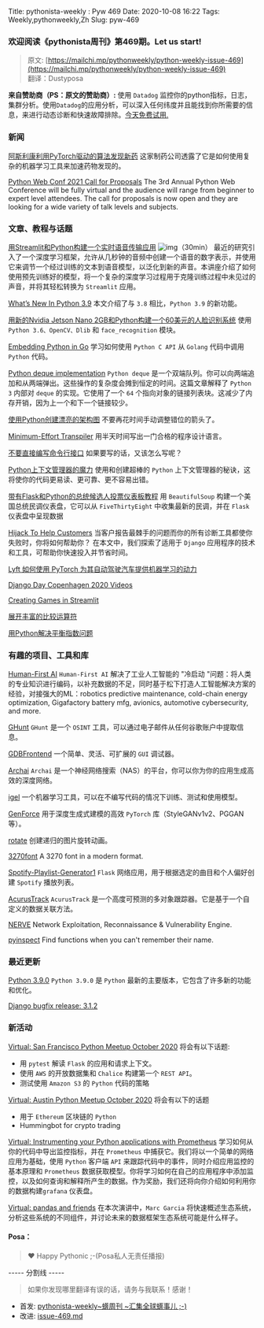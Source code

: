 Title: pythonista-weekly : Pyw 469
Date: 2020-10-08 16:22
Tags: Weekly,pythonweekly,Zh 
Slug: pyw-469

### 欢迎阅读《pythonista周刊》第469期。Let us start!


>原文: [https://mailchi.mp/pythonweekly/python-weekly-issue-469](https://mailchi.mp/pythonweekly/python-weekly-issue-469)  
>翻译：Dustyposa

**来自赞助商（PS：原文的赞助商）:**
使用 `Datadog` 监控你的python指标，日志，集群分析。使用`Datadog`的应用分析，可以深入任何纬度并且能找到你所需要的信息，来进行动态诊断和快速故障排除。[今天免费试用](https://www.datadoghq.com/dg/apm/python-performance-monitoring/?utm_source=Advertisement&utm_medium=Advertisement&utm_campaign=PythonWeekly-Newsletter)[.](https://www.datadoghq.com/dg/apm/python-performance-monitoring/?utm_source=Advertisement&utm_medium=Advertisement&utm_campaign=PythonWeekly-Newsletter)

### 新闻

[阿斯利康利用PyTorch驱动的算法发现新药](https://www.zdnet.com/article/astrazeneca-is-using-pytorch-powered-algorithms-to-discover-new-drugs/)
这家制药公司透露了它是如何使用复杂的机器学习工具来加速药物发现的。

[Python Web Conf 2021 Call for Proposals](https://www.papercall.io/pwc-2021)
The 3rd Annual Python Web Conference will be fully virtual and the audience will range from beginner to expert level attendees. The call for proposals is now open and they are looking for a wide variety of talk levels and subjects.

### 文章、教程与话题

[用Streamlit和Python构建一个实时语音传输应用](https://www.youtube.com/watch?v=4qzAjOJ0Td4) ![img](https://mcusercontent.com/e2e180baf855ac797ef407fc7/images/af76283a-6e65-436c-967a-900427cf6399.png)（30min）
最近的研究引入了一个深度学习框架，允许从几秒钟的音频中创建一个语音的数字表示，并使用它来调节一个经过训练的文本到语音模型，以泛化到新的声音。本讲座介绍了如何使用预先训练好的模型，将一个复杂的深度学习过程用于克隆训练过程中未见过的声音，并将其轻松转换为 `Streamlit` 应用。

[What’s New In Python 3.9](https://docs.python.org/release/3.9.0/whatsnew/3.9.html)
本文介绍了与 `3.8` 相比，`Python 3.9` 的新功能。

[用新的Nvidia Jetson Nano 2GB和Python构建一个60美元的人脸识别系统](https://t.co/Bxjpf12LF3)
使用 `Python 3.6、OpenCV、Dlib` 和 `face_recognition` 模块。

[Embedding Python in Go](https://poweruser.blog/embedding-python-in-go-338c0399f3d5)
学习如何使用 `Python C API` 从 `Golang` 代码中调用 `Python` 代码。

[Python deque implementation](http://www.laurentluce.com/posts/python-deque-implementation/)
`Python deque` 是一个双端队列。你可以向两端追加和从两端弹出。这些操作的复杂度会摊到恒定的时间。这篇文章解释了 `Python 3` 内部对 `deque` 的实现。它使用了一个 `64` 个指向对象的链接列表块。这减少了内存开销，因为上一个和下一个链接较少。

[使用Python创建漂亮的架构图](https://t.co/pLuwSpAvyV)
不要再花时间手动调整错位的箭头了。

[Minimum-Effort Transpiler](https://t.co/YqeJ3xLNsX)
用半天时间写出一门合格的程序设计语言。

[不要直接编写命令行接口](https://arogozhnikov.github.io/2020/10/01/dont-write-cli.html)
如果要写的话，又该怎么写呢？

[Python上下文管理器的魔力](https://t.co/5yK4eUbGEY)
使用和创建超棒的 `Python` 上下文管理器的秘诀，这将使你的代码更易读、更可靠、更不容易出错。

[带有Flask和Python的总统候选人投票仪表板教程](https://blog.thecodex.me/polling-dashboard-python/)
用 `BeautifulSoup` 构建一个美国总统民调仪表盘，它可以从 `FiveThirtyEight` 中收集最新的民调，并在 `Flask` 仪表盘中呈现数据

[Hijack To Help Customers](https://www.mattlayman.com/blog/2020/hijack-to-help-customers/)
当客户报告最棘手的问题而你的所有诊断工具都使你失败时，你将如何帮助你？ 在本文中，我们探索了适用于 `Django` 应用程序的技术和工具，可帮助你快速投入并节省时间。

[Lyft 如何使用 PyTorch 为其自动驾驶汽车提供机器学习的动力](https://medium.com/pytorch/how-lyft-uses-pytorch-to-power-machine-learning-for-their-self-driving-cars-80642bc2d0ae)

[Django Day Copenhagen 2020 Videos](https://www.youtube.com/playlist?list=PLEpW1LzVyQWhqb_OoWtURF5cfKSGof0It)

[Creating Games in Streamlit](https://joelgrus.com/2020/10/02/creating-games-in-streamlit/)

[展开丰富的比较运算符](https://snarky.ca/unravelling-rich-comparison-operators/)

[用Python解决平衡指数问题](https://johnlekberg.com/blog/2020-10-03-equilibrium-index.html)

### 有趣的项目、工具和库

[Human-First AI](https://github.com/h1st-ai/h1st)
`Human-First AI` 解决了工业人工智能的 "冷启动 "问题：将人类的专业知识进行编码，以补充数据的不足，同时基于松下打造人工智能解决方案的经验，对接强大的ML：robotics predictive maintenance, cold-chain energy optimization, Gigafactory battery mfg, avionics, automotive cybersecurity, and more.

[GHunt](https://github.com/mxrch/ghunt) 
`GHunt` 是一个 `OSINT` 工具，可以通过电子邮件从任何谷歌账户中提取信息。

[GDBFrontend](https://github.com/rohanrhu/gdb-frontend) 
一个简单、灵活、可扩展的 `GUI` 调试器。

[Archai](https://github.com/microsoft/archai) 
`Archai` 是一个神经网络搜索（NAS）的平台，你可以你为你的应用生成高效的深度网络。

[igel](https://github.com/nidhaloff/igel)
一个机器学习工具，可以在不编写代码的情况下训练、测试和使用模型。

[GenForce](https://github.com/genforce/genforce)
用于深度生成式建模的高效 `PyTorch` 库（StyleGANv1v2、PGGAN等）。

[rotate](https://github.com/rvizzz/rotate)
创建递归的图片旋转动画。

[3270font](https://github.com/rbanffy/3270font)
A 3270 font in a modern format.

[Spotify-Playlist-Generator1](https://github.com/AcrobaticPanicc/Spotify-Playlist-Generator1)
`Flask` 网络应用，用于根据选定的曲目和个人偏好创建 `Spotify` 播放列表。

[AcurusTrack](https://github.com/AIHunters/AcurusTrack)
`AcurusTrack` 是一个高度可预测的多对象跟踪器。它是基于一个自定义的数据关联方法。

[NERVE](https://github.com/PaytmLabs/nerve) 
Network Exploitation, Reconnaissance & Vulnerability Engine.

[pyinspect](https://github.com/FedeClaudi/pyinspect)
Find functions when you can't remember their name.

### 最近更新

[Python 3.9.0](https://www.python.org/downloads/release/python-390/)
`Python 3.9.0` 是 `Python` 最新的主要版本，它包含了许多新的功能和优化。

[Django bugfix release: 3.1.2](https://www.djangoproject.com/weblog/2020/oct/01/django-bugfix-release-312/)

### 新活动

[Virtual: San Francisco Python Meetup October 2020](https://www.meetup.com/sfpython/events/xkwxvqybcnbsb/)
将会有以下话题:

- 用 `pytest` 解读 `Flask` 的应用和请求上下文。 
- 使用 `AWS` 的开放数据集和 `Chalice` 构建第一个 `REST API`。
- 测试使用 `Amazon S3` 的 `Python` 代码的策略


[Virtual: Austin Python Meetup October 2020](https://www.meetup.com/austinpython/events/lgrbmqybcnbsb/)
将会有以下的话题

- 用于 `Ethereum` 区块链的 `Python`
- Hummingbot for crypto trading


[Virtual: Instrumenting your Python applications with Prometheus](https://www.meetup.com/PyLadies-Berlin/events/273248890/)
学习如何从你的代码中导出监控指标，并在 `Prometheus` 中捕获它。我们将以一个简单的网络应用为基础，使用 `Python` 客户端 `API` 来跟踪代码中的事件，同时介绍应用监控的基本原理和 `Prometheus` 数据获取模型。你将学习如何在自己的应用程序中添加监控，以及如何查询和解释所产生的数据。作为奖励，我们还将向你介绍如何利用你的数据构建`grafana` 仪表盘。

[Virtual: pandas and friends](https://www.meetup.com/PyDataNYC/events/273620753/)
在本次演讲中，`Marc Garcia` 将快速概述生态系统，分析这些系统的不同组件，并讨论未来的数据框架生态系统可能是什么样子。

#### Posa：

> ❤️ Happy Pythonic ;-(Posa私人无责任播报)  


----- 分割线 -----

> 如果你发现哪里翻译有误的话，请务与我联系！感谢！




- 首发: [pythonista-weekly~蠎周刊 ~汇集全球蠎事儿 ;-)](http://weekly.pychina.org/python-weekly/pyw-469.html)
- 改进: [issue-469.md](https://github.com/PyChina/weekly/blob/master/content/python-weekly/issue%23469.md)

